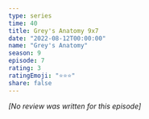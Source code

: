 ```yaml
---
type: series
time: 40
title: Grey's Anatomy 9x7
date: "2022-08-12T00:00:00"
name: "Grey's Anatomy"
season: 9
episode: 7
rating: 3
ratingEmoji: "⭐️⭐️⭐️"
share: false
---
```


_[No review was written for this episode]_
